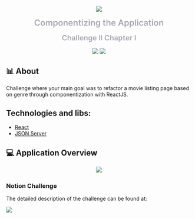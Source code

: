 <p align="center">
  <img src="https://github.com/KRochaS/reactperf/blob/master/.github/ignite-reactjs.svg" width="490" >
  <br/>
  <br/>
  <img src="https://github.com/KRochaS/ignite-challenge-ii-chapter-i/blob/main/.github/logo.svg" width="350" >
  <br/>
  <br/>
  <img src="https://github.com/KRochaS/ignite-challenge-ii-chapter-i/blob/main/.github/challenge.svg" width="200" >
</p>

<p align="center">	
   <img src="https://img.shields.io/badge/-ReactJS-363447?style=flat&logoColor=white" />
  <img src="https://img.shields.io/badge/-Json Server-363447?style=flat&logoColor=white" />
</p>

## :bar_chart: About
Challenge where your main goal was to refactor a movie listing page based on genre through componentization with ReactJS.

## Technologies and libs:                                                                
- [React](https://pt-br.reactjs.org/)
- [JSON Server](https://www.npmjs.com/package/json-server)


## 💻 Application Overview
 
<p align="center">
  <img src="https://github.com/KRochaS/ignite-challenge-ii-chapter-i/blob/main/.github/watch-me.gif" width="986" >
</p>

### Notion Challenge 

The detailed description of the challenge can be found at:

<a href="https://efficient-sloth-d85.notion.site/Desafio-02-Componentizando-a-aplica-o-b9f0f025c95b437699d0c3115f55b0f1#1149f59c73454366bee35268d553150e">
  <img src="https://img.shields.io/badge/Notion%20%20-PTBR-DD6B20">
</a>
